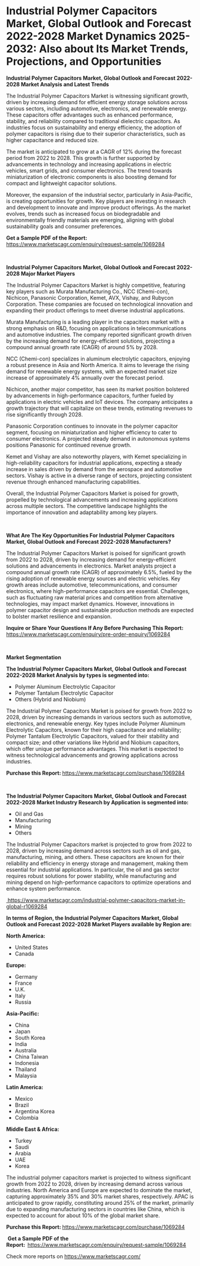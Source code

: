 <p><h1>Industrial Polymer Capacitors Market, Global Outlook and Forecast 2022-2028 Market Dynamics 2025-2032: Also about Its Market Trends, Projections, and Opportunities</h1></p><p><strong>Industrial Polymer Capacitors Market, Global Outlook and Forecast 2022-2028 Market Analysis and Latest Trends</strong></p>
<p><p>The Industrial Polymer Capacitors Market is witnessing significant growth, driven by increasing demand for efficient energy storage solutions across various sectors, including automotive, electronics, and renewable energy. These capacitors offer advantages such as enhanced performance, stability, and reliability compared to traditional dielectric capacitors. As industries focus on sustainability and energy efficiency, the adoption of polymer capacitors is rising due to their superior characteristics, such as higher capacitance and reduced size.</p><p>The market is anticipated to grow at a CAGR of 12% during the forecast period from 2022 to 2028. This growth is further supported by advancements in technology and increasing applications in electric vehicles, smart grids, and consumer electronics. The trend towards miniaturization of electronic components is also boosting demand for compact and lightweight capacitor solutions.</p><p>Moreover, the expansion of the industrial sector, particularly in Asia-Pacific, is creating opportunities for growth. Key players are investing in research and development to innovate and improve product offerings. As the market evolves, trends such as increased focus on biodegradable and environmentally friendly materials are emerging, aligning with global sustainability goals and consumer preferences.</p></p>
<p><strong>Get a Sample PDF of the Report:&nbsp;</strong> <a href="https://www.marketscagr.com/enquiry/request-sample/1069284?utm_campaign=2471&utm_medium=2&utm_source=Github&utm_content=ia&utm_term=21032025&utm_id=industrial-polymer-capacitors-market-global-outlook-and-forecast-2022-2028">https://www.marketscagr.com/enquiry/request-sample/1069284</a></p>
<p>&nbsp;</p>
<p><strong>Industrial Polymer Capacitors Market, Global Outlook and Forecast 2022-2028 Major Market Players</strong></p>
<p><p>The Industrial Polymer Capacitors Market is highly competitive, featuring key players such as Murata Manufacturing Co., NCC (Chemi-con), Nichicon, Panasonic Corporation, Kemet, AVX, Vishay, and Rubycon Corporation. These companies are focused on technological innovation and expanding their product offerings to meet diverse industrial applications.</p><p>Murata Manufacturing is a leading player in the capacitors market with a strong emphasis on R&D, focusing on applications in telecommunications and automotive industries. The company reported significant growth driven by the increasing demand for energy-efficient solutions, projecting a compound annual growth rate (CAGR) of around 5% by 2028.</p><p>NCC (Chemi-con) specializes in aluminum electrolytic capacitors, enjoying a robust presence in Asia and North America. It aims to leverage the rising demand for renewable energy systems, with an expected market size increase of approximately 4% annually over the forecast period.</p><p>Nichicon, another major competitor, has seen its market position bolstered by advancements in high-performance capacitors, further fueled by applications in electric vehicles and IoT devices. The company anticipates a growth trajectory that will capitalize on these trends, estimating revenues to rise significantly through 2028.</p><p>Panasonic Corporation continues to innovate in the polymer capacitor segment, focusing on miniaturization and higher efficiency to cater to consumer electronics. A projected steady demand in autonomous systems positions Panasonic for continued revenue growth.</p><p>Kemet and Vishay are also noteworthy players, with Kemet specializing in high-reliability capacitors for industrial applications, expecting a steady increase in sales driven by demand from the aerospace and automotive sectors. Vishay is active in a diverse range of sectors, projecting consistent revenue through enhanced manufacturing capabilities.</p><p>Overall, the Industrial Polymer Capacitors Market is poised for growth, propelled by technological advancements and increasing applications across multiple sectors. The competitive landscape highlights the importance of innovation and adaptability among key players.</p></p>
<p>&nbsp;</p>
<p><strong>What Are The Key Opportunities For Industrial Polymer Capacitors Market, Global Outlook and Forecast 2022-2028 Manufacturers?</strong></p>
<p><p>The Industrial Polymer Capacitors Market is poised for significant growth from 2022 to 2028, driven by increasing demand for energy-efficient solutions and advancements in electronics. Market analysts project a compound annual growth rate (CAGR) of approximately 6.5%, fueled by the rising adoption of renewable energy sources and electric vehicles. Key growth areas include automotive, telecommunications, and consumer electronics, where high-performance capacitors are essential. Challenges, such as fluctuating raw material prices and competition from alternative technologies, may impact market dynamics. However, innovations in polymer capacitor design and sustainable production methods are expected to bolster market resilience and expansion.</p></p>
<p><strong>Inquire or Share Your Questions If Any Before Purchasing This Report:</strong> <a href="https://www.marketscagr.com/enquiry/pre-order-enquiry/1069284?utm_campaign=2471&utm_medium=2&utm_source=Github&utm_content=ia&utm_term=21032025&utm_id=industrial-polymer-capacitors-market-global-outlook-and-forecast-2022-2028">https://www.marketscagr.com/enquiry/pre-order-enquiry/1069284</a></p>
<p>&nbsp;</p>
<p><strong>Market Segmentation</strong></p>
<p><strong>The Industrial Polymer Capacitors Market, Global Outlook and Forecast 2022-2028 Market Analysis by types is segmented into:</strong></p>
<p><ul><li>Polymer Aluminum Electrolytic Capacitor</li><li>Polymer Tantalum Electrolytic Capacitor</li><li>Others (Hybrid and Niobium)</li></ul></p>
<p><p>The Industrial Polymer Capacitors Market is poised for growth from 2022 to 2028, driven by increasing demands in various sectors such as automotive, electronics, and renewable energy. Key types include Polymer Aluminum Electrolytic Capacitors, known for their high capacitance and reliability; Polymer Tantalum Electrolytic Capacitors, valued for their stability and compact size; and other variations like Hybrid and Niobium capacitors, which offer unique performance advantages. This market is expected to witness technological advancements and growing applications across industries.</p></p>
<p><strong>Purchase this Report:&nbsp;</strong><a href="https://www.marketscagr.com/purchase/1069284?utm_campaign=2471&utm_medium=2&utm_source=Github&utm_content=ia&utm_term=21032025&utm_id=industrial-polymer-capacitors-market-global-outlook-and-forecast-2022-2028">https://www.marketscagr.com/purchase/1069284</a></p>
<p>&nbsp;</p>
<p><strong>The Industrial Polymer Capacitors Market, Global Outlook and Forecast 2022-2028 Market Industry Research by Application is segmented into:</strong></p>
<p><ul><li>Oil and Gas</li><li>Manufacturing</li><li>Mining</li><li>Others</li></ul></p>
<p><p>The Industrial Polymer Capacitors market is projected to grow from 2022 to 2028, driven by increasing demand across sectors such as oil and gas, manufacturing, mining, and others. These capacitors are known for their reliability and efficiency in energy storage and management, making them essential for industrial applications. In particular, the oil and gas sector requires robust solutions for power stability, while manufacturing and mining depend on high-performance capacitors to optimize operations and enhance system performance.</p></p>
<p><a href="https://www.marketscagr.com/industrial-polymer-capacitors-market-in-global-r1069284?utm_campaign=2471&utm_medium=2&utm_source=Github&utm_content=ia&utm_term=21032025&utm_id=industrial-polymer-capacitors-market-global-outlook-and-forecast-2022-2028">&nbsp;https://www.marketscagr.com/industrial-polymer-capacitors-market-in-global-r1069284</a></p>
<p><strong>In terms of Region, the Industrial Polymer Capacitors Market, Global Outlook and Forecast 2022-2028 Market Players available by Region are:</strong></p>
<p>
    <p> <strong> North America: </strong>
        <ul>
            <li>United States</li>
            <li>Canada</li>
        </ul>
        </p> 
    <p> <strong> Europe: </strong>
        <ul>
            <li>Germany</li>
            <li>France</li>
            <li>U.K.</li>
            <li>Italy</li>
            <li>Russia</li>
        </ul>
        </p> 
    <p> <strong> Asia-Pacific: </strong>
        <ul>
            <li>China</li>
            <li>Japan</li>
            <li>South Korea</li>
            <li>India</li>
            <li>Australia</li>
            <li>China Taiwan</li>
            <li>Indonesia</li>
            <li>Thailand</li>
            <li>Malaysia</li>
        </ul>
        </p> 
    <p> <strong> Latin America: </strong>
        <ul>
            <li>Mexico</li>
            <li>Brazil</li>
            <li>Argentina Korea</li>
            <li>Colombia</li>
        </ul>
        </p> 
    <p> <strong> Middle East & Africa: </strong>
        <ul>
            <li>Turkey</li>
            <li>Saudi</li>
            <li>Arabia</li>
            <li>UAE</li>
            <li>Korea</li>
        </ul>
    </p>
    </p>
<p><p>The industrial polymer capacitors market is projected to witness significant growth from 2022 to 2028, driven by increasing demand across various industries. North America and Europe are expected to dominate the market, capturing approximately 35% and 30% market shares, respectively. APAC is anticipated to grow rapidly, constituting around 25% of the market, primarily due to expanding manufacturing sectors in countries like China, which is expected to account for about 10% of the global market share.</p></p>
<p><strong>Purchase this Report: </strong><a href="https://www.marketscagr.com/purchase/1069284?utm_campaign=2471&utm_medium=2&utm_source=Github&utm_content=ia&utm_term=21032025&utm_id=industrial-polymer-capacitors-market-global-outlook-and-forecast-2022-2028">https://www.marketscagr.com/purchase/1069284</a></p>
<p>&nbsp;<strong>Get a Sample PDF of the Report:&nbsp;&nbsp;</strong><a href="https://www.marketscagr.com/enquiry/request-sample/1069284?utm_campaign=2471&utm_medium=2&utm_source=Github&utm_content=ia&utm_term=21032025&utm_id=industrial-polymer-capacitors-market-global-outlook-and-forecast-2022-2028">https://www.marketscagr.com/enquiry/request-sample/1069284</a></p>
<p><strong></strong></p>
<p>Check more reports on <a href="https://www.marketscagr.com/?utm_campaign=2471&utm_medium=2&utm_source=Github&utm_content=ia&utm_term=21032025&utm_id=industrial-polymer-capacitors-market-global-outlook-and-forecast-2022-2028">https://www.marketscagr.com/</a></p>